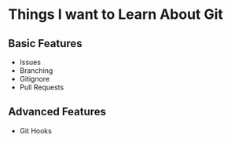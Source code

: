 # Things I want to Learn About Git
## Basic Features
* Issues
* Branching
* Gitignore
* Pull Requests
## Advanced Features
* Git Hooks